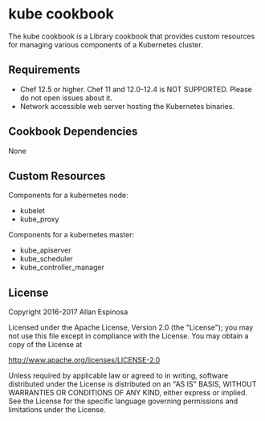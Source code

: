 # kube cookbook

The kube cookbook is a Library cookbook that provides custom resources for
managing various components of a Kubernetes cluster.

## Requirements

* Chef 12.5 or higher. Chef 11 and 12.0-12.4 is NOT SUPPORTED.  Please do not
  open issues about it.
* Network accessible web server hosting the Kubernetes binaries.

## Cookbook Dependencies

None

## Custom Resources

Components for a kubernetes node:

* kubelet
* kube_proxy

Components for a kubernetes master:

* kube_apiserver
* kube_scheduler
* kube_controller_manager

## License

Copyright 2016-2017 Allan Espinosa

Licensed under the Apache License, Version 2.0 (the "License");
you may not use this file except in compliance with the License.
You may obtain a copy of the License at

  http://www.apache.org/licenses/LICENSE-2.0

Unless required by applicable law or agreed to in writing, software
distributed under the License is distributed on an "AS IS" BASIS,
WITHOUT WARRANTIES OR CONDITIONS OF ANY KIND, either express or implied.
See the License for the specific language governing permissions and
limitations under the License.
